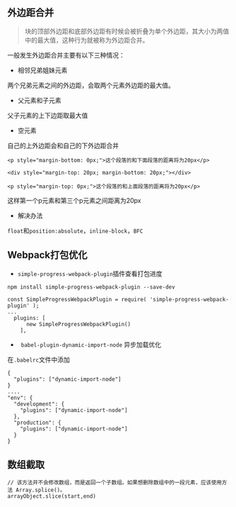 ## 外边距合并

> 块的顶部外边距和底部外边距有时候会被折叠为单个外边距，其大小为两值中的最大值，这种行为就被称为外边距合并。

一般发生外边距合并主要有以下三种情况：

* 相邻兄弟姐妹元素

两个兄弟元素之间的外边距，会取两个元素外边距的最大值。

* 父元素和子元素

父子元素的上下边距取最大值

* 空元素

自己的上外边距会和自己的下外边距合并

```
<p style="margin-bottom: 0px;">这个段落的和下面段落的距离将为20px</p>

<div style="margin-top: 20px; margin-bottom: 20px;"></div>

<p style="margin-top: 0px;">这个段落的和上面段落的距离将为20px</p>

```
这样第一个p元素和第三个p元素之间距离为20px

* 解决办法

`float`和`position:absolute`，`inline-block`，`BFC`

## Webpack打包优化

* `simple-progress-webpack-plugin`插件查看打包进度

```
npm install simple-progress-webpack-plugin --save-dev

const SimpleProgressWebpackPlugin = require( 'simple-progress-webpack-plugin' );
...
  plugins: [
      new SimpleProgressWebpackPlugin()
    ],
```

* ` babel-plugin-dynamic-import-node` 异步加载优化

在`.babelrc`文件中添加

```
{
  "plugins": ["dynamic-import-node"]
}
....
"env": {
  "development": {
    "plugins": ["dynamic-import-node"]
  },
  "production": {
    "plugins": ["dynamic-import-node"]
  }
}
```

## 数组截取

```
// 该方法并不会修改数组，而是返回一个子数组。如果想删除数组中的一段元素，应该使用方法 Array.splice()。
arrayObject.slice(start,end)
```